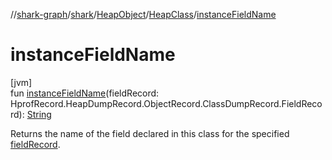 //[shark-graph](../../../../index.md)/[shark](../../index.md)/[HeapObject](../index.md)/[HeapClass](index.md)/[instanceFieldName](instance-field-name.md)

# instanceFieldName

[jvm]\
fun [instanceFieldName](instance-field-name.md)(fieldRecord: HprofRecord.HeapDumpRecord.ObjectRecord.ClassDumpRecord.FieldRecord): [String](https://kotlinlang.org/api/latest/jvm/stdlib/kotlin/-string/index.html)

Returns the name of the field declared in this class for the specified [fieldRecord](instance-field-name.md).
